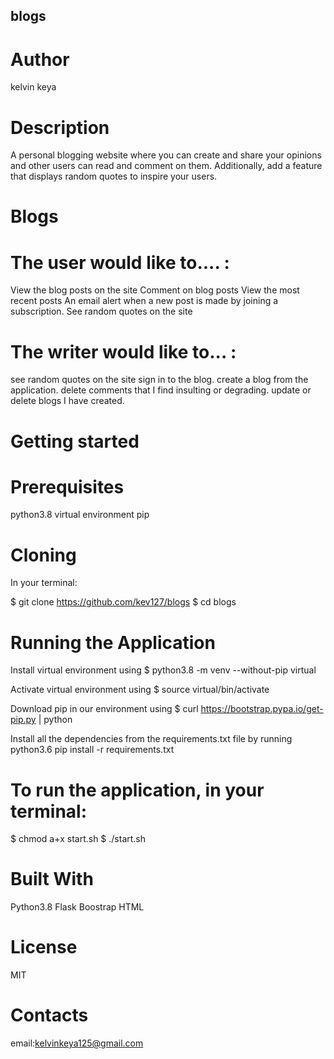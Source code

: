 ## blogs

# Author
kelvin keya

# Description
A personal blogging website where you can create and share your opinions and other users can read and comment on them. Additionally, add a feature that displays random quotes to inspire your users.

# Blogs
# The user would like to.... :

View the blog posts on the site
Comment on blog posts
View the most recent posts
An email alert when a new post is made by joining a subscription.
See random quotes on the site
# The writer would like to... :

see random quotes on the site
sign in to the blog.
create a blog from the application.
delete comments that I find insulting or degrading.
update or delete blogs I have created.

# Getting started
# Prerequisites
python3.8
virtual environment
pip

# Cloning
In your terminal:

  $ git clone https://github.com/kev127/blogs
  $ cd blogs

# Running the Application
Install virtual environment using $ python3.8 -m venv --without-pip virtual

Activate virtual environment using $ source virtual/bin/activate

Download pip in our environment using $ curl https://bootstrap.pypa.io/get-pip.py | python

Install all the dependencies from the requirements.txt file by running python3.6 pip install -r requirements.txt

# To run the application, in your terminal:

  $ chmod a+x start.sh
  $ ./start.sh

# Built With
Python3.8
Flask
Boostrap
HTML

# License
MIT

# Contacts
email:kelvinkeya125@gmail.com